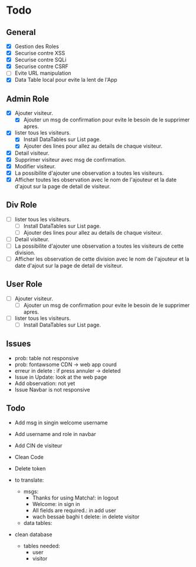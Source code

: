 # Todo

## General
- [x] Gestion des Roles
- [x] Securise contre XSS
- [x] Securise contre SQLi
- [x] Securise contre CSRF
- [ ] Evite URL manipulation
- [x] Data Table local pour evite la lent de l'App

## Admin Role
- [x] Ajouter visiteur.
    - [x] Ajouter un msg de confirmation pour evite le besoin de le supprimer apres.
- [x] lister tous les visiteurs.
    - [x] Install DataTables sur List page.
    - [x] Ajouter des lines pour allez au details de chaque visiteur.
- [x] Detail visiteur.
- [x] Supprimer visiteur avec msg de confirmation.
- [x] Modifier visiteur.
- [x] La possibilite d'ajouter une observation a toutes les visiteurs.
- [x] Afficher toutes les observation avec le nom de l'ajouteur et la date d'ajout sur la page de detail de visiteur.

## Div Role
- [ ] lister tous les visiteurs.
    - [ ] Install DataTables sur List page.
    - [ ] Ajouter des lines pour allez au details de chaque visiteur.
- [ ] Detail visiteur.
- [ ] La possibilite d'ajouter une observation a toutes les visiteurs de cette division.
- [ ] Afficher les observation de cette division avec le nom de l'ajouteur et la date d'ajout sur la page de detail de visiteur.

## User Role
- [ ] Ajouter visiteur.
    - [ ] Ajouter un msg de confirmation pour evite le besoin de le supprimer apres.
- [ ] lister tous les visiteurs.
    - [ ] Install DataTables sur List page.

## Issues 
- prob: table not responsive
- prob: fontawsome CDN -> web app courd
- erreur in delete : if press annuler -> deleted
- Issue in Update: look at the web page
- Add observation: not yet
- Issue Navbar is not responsive

## Todo
- Add msg in singin welcome username
- Add username and role in navbar
- Add CIN de visiteur
- Clean Code
- Delete token
- to translate:
    - msgs: 
        - Thanks for using Matcha!: in logout
        - Welcome: in sign in
        - All fields are required.: in  add user
        - wach bessaè baghi t delete: in delete visitor
    - data tables:

- clean database
    - tables needed:
        - user
        - visitor